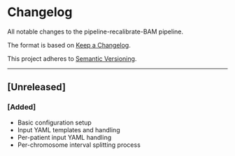 # Changelog
All notable changes to the pipeline-recalibrate-BAM pipeline.

The format is based on [Keep a Changelog](https://keepachangelog.com/en/1.0.0/).

This project adheres to [Semantic Versioning](https://semver.org/spec/v2.0.0.html).

---

## [Unreleased]
### [Added]
- Basic configuration setup
- Input YAML templates and handling
- Per-patient input YAML handling
- Per-chromosome interval splitting process

